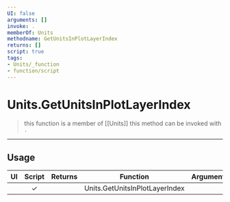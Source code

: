 ```yaml
---
UI: false
arguments: []
invoke: .
memberOf: Units
methodname: GetUnitsInPlotLayerIndex
returns: []
script: true
tags:
- Units/_function
- function/script
---
```

# Units.GetUnitsInPlotLayerIndex
> this function is a member of [[Units]]
> this method can be invoked with `.`
-----
## Usage
|  UI | Script | Returns | Function | Arguments |
|:---:|:------:|-------:|:--------:|:---------|
| |✓||Units.GetUnitsInPlotLayerIndex||
